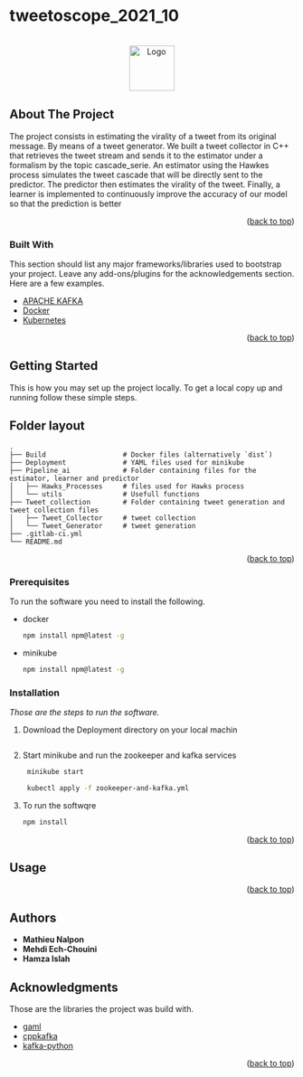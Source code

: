 # tweetoscope_2021_10


<!-- PROJECT LOGO -->
<br />
<div align="center">
  <a href="https://github.com/othneildrew/Best-README-Template">
    <img src="images/logo.png" alt="Logo" width="80" height="80">
  </a>



  <p align="center">

  </p>
</div>



 



<!-- ABOUT THE PROJECT -->
## About The Project

The project consists in estimating the virality of a tweet from its original message. By means of a tweet generator. We built a tweet collector in C++ that retrieves the tweet stream and sends it to the estimator under a formalism by the topic cascade_serie. An estimator using the Hawkes process simulates the tweet cascade that will be directly sent to the predictor. The predictor then estimates the virality of the tweet. Finally, a learner is implemented to continuously improve the accuracy of our model so that the prediction is better


<p align="right">(<a href="#top">back to top</a>)</p>



### Built With

This section should list any major frameworks/libraries used to bootstrap your project. Leave any add-ons/plugins for the acknowledgements section. Here are a few examples.

* [APACHE KAFKA](https://kafka.apache.org/) 
* [Docker](https://maven.apache.org/) 
* [Kubernetes](https://kubernetes.io/) 


<p align="right">(<a href="#top">back to top</a>)</p>



<!-- GETTING STARTED -->
## Getting Started

This is how you may set up the project locally.
To get a local copy up and running follow these simple steps.



<!-- ROADMAP -->
## Folder layout


    .
    ├── Build                   # Docker files (alternatively `dist`)
    ├── Deployment              # YAML files used for minikube
    ├── Pipeline_ai             # Folder containing files for the estimator, learner and predictor
    │   ├── Hawks_Processes     # files used for Hawks process
    │   └── utils               # Usefull functions
    ├── Tweet_collection        # Folder containing tweet generation and tweet collection files
    │   ├── Tweet_Collector     # tweet collection
    │   └── Tweet_Generator     # tweet generation
    ├── .gitlab-ci.yml
    └── README.md




<p align="right">(<a href="#top">back to top</a>)</p>


### Prerequisites

To run the software you need to install the following.
* docker
  ```sh
  npm install npm@latest -g
  ```

* minikube
  ```sh
  npm install npm@latest -g
  ```

### Installation

_Those are the steps to run the software._

1. Download the Deployment directory on your local machin
   ```sh
   
   ```
2. Start minikube and run the zookeeper and kafka services
   ```sh
    minikube start

    kubectl apply -f zookeeper-and-kafka.yml
   ```
3. To run the softwqre
   ```sh
   npm install
   ```

<p align="right">(<a href="#top">back to top</a>)</p>



<!-- USAGE EXAMPLES -->
## Usage



<p align="right">(<a href="#top">back to top</a>)</p>









<!-- CONTACT -->
## Authors

* **Mathieu Nalpon**
* **Mehdi Ech-Chouini**
* **Hamza Islah**



<!-- ACKNOWLEDGMENTS -->
## Acknowledgments

Those are the libraries the project was build with.
* [gaml](https://github.com/HerveFrezza-Buet/gaml)
* [cppkafka](https://github.com/mfontanini/cppkafka)
* [kafka-python](https://kafka-python.readthedocs.io/en/master/)

<p align="right">(<a href="#top">back to top</a>)</p>



